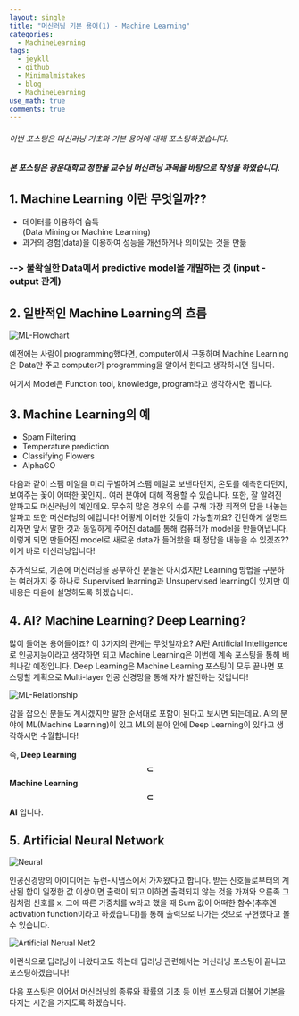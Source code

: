 ```yaml
---
layout: single
title: "머신러닝 기본 용어(1) - Machine Learning"
categories:
  - MachineLearning
tags:
  - jeykll
  - github
  - Minimalmistakes
  - blog
  - MachineLearning
use_math: true
comments: true
---
```


###### 이번 포스팅은 머신러닝 기초와 기본 용어에 대해 포스팅하겠습니다.

##### 본 포스팅은 광운대학교 정한울 교수님 머신러닝 과목을 바탕으로 작성을 하였습니다.

## 1. **Machine Learning** 이란 무엇일까??
 + 데이터를 이용하여 습득  
 (Data Mining or Machine Learning)  
 + 과거의 경험(data)을 이용하여 성능을 개선하거나 의미있는 것을 만듦

### --> 불확실한 Data에서 predictive model을 개발하는 것 (input - output 관계)

## 2. 일반적인 Machine Learning의 흐름

![ML-Flowchart](https://user-images.githubusercontent.com/61397479/85912569-51667480-b868-11ea-8a89-427f1868c533.PNG)  

예전에는 사람이 programming했다면, computer에서 구동하며 Machine Learning은 Data만 주고 computer가 programming을 알아서 한다고 생각하시면 됩니다.

여기서 Model은 Function tool, knowledge, program라고 생각하시면 됩니다.

## 3. Machine Learning의 예
 + Spam Filtering
 + Temperature prediction
 + Classifying Flowers
 + AlphaGO  

다음과 같이 스팸 메일을 미리 구별하여 스팸 메일로 보낸다던지, 온도를 예측한다던지, 보여주는 꽃이 어떠한 꽃인지.. 여러 분야에 대해 적용할 수 있습니다. 또한, 잘 알려진 알파고도 머신러닝의 예인데요. 무수히 많은 경우의 수를 구해 가장 최적의 답을 내놓는 알파고 또한 머신러닝의 예입니다!
어떻게 이러한 것들이 가능할까요? 간단하게 설명드리자면 앞서 말한 것과 동일하게 주어진 data를 통해 컴퓨터가 model을 만들어냅니다. 이렇게 되면 만들어진 model로 새로운 data가 들어왔을 때 정답을 내놓을 수 있겠죠?? 이게 바로 머신러닝입니다!

추가적으로, 기존에 머신러닝을 공부하신 분들은 아시겠지만 Learning 방법을 구분하는 여러가지 중 하나로 Supervised learning과 Unsupervised learning이 있지만 이 내용은 다음에 설명하도록 하겠습니다.

## 4. AI? Machine Learning? Deep Learning?  

 많이 들어본 용어들이죠? 이 3가지의 관계는 무엇일까요?
 AI란 Artificial Intelligence로 인공지능이라고 생각하면 되고 Machine Learning은 이번에 계속 포스팅을 통해 배워나갈 예정입니다. Deep Learning은 Machine Learning 포스팅이 모두 끝나면 포스팅할 계획으로 Multi-layer 인공 신경망을 통해 자가 발전하는 것입니다!

 ![ML-Relationship](https://user-images.githubusercontent.com/61397479/85913173-57ab1f80-b86d-11ea-8eb7-4e024610a1c5.PNG)  

 감을 잡으신 분들도 계시겠지만 말한 순서대로 포함이 된다고 보시면 되는데요. AI의 분야에 ML(Machine Learning)이 있고 ML의 분야 안에 Deep Learning이 있다고 생각하시면 수월합니다!  

 즉, **Deep Learning $$\subset$$ Machine Learning $$\subset$$ AI** 입니다.

## 5. Artificial Neural Network

![Neural](https://user-images.githubusercontent.com/61397479/85987539-b1a41480-ba28-11ea-9100-57318eb8a34a.png)  

인공신경망의 아이디어는 뉴런-시냅스에서 가져왔다고 합니다. 받는 신호들로부터의 계산된 합이 일정한 값 이상이면 출력이 되고 이하면 출력되지 않는 것을 가져와 오른족 그림처럼 신호를 x, 그에 따른 가중치를 w라고 했을 때 Sum 값이 어떠한 함수(추후엔 activation function이라고 하겠습니다)를 통해 출력으로 나가는 것으로 구현했다고 볼 수 있습니다.

![Artificial Nerual Net2](https://user-images.githubusercontent.com/61397479/85988179-a2719680-ba29-11ea-868e-bc2ca9ecb238.png)  

이런식으로 딥러닝이 나왔다고도 하는데 딥러닝 관련해서는 머신러닝 포스팅이 끝나고 포스팅하겠습니다!

다음 포스팅은 이어서 머신러닝의 종류와 확률의 기초 등 이번 포스팅과 더불어 기본을 다지는 시간을 가지도록 하겠습니다.
